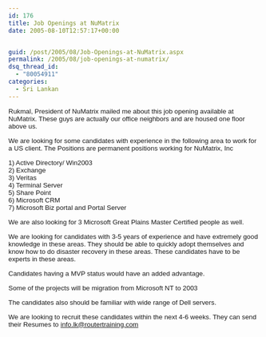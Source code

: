 ```yaml
---
id: 176
title: Job Openings at NuMatrix
date: 2005-08-10T12:57:17+00:00


guid: /post/2005/08/Job-Openings-at-NuMatrix.aspx
permalink: /2005/08/job-openings-at-numatrix/
dsq_thread_id:
  - "80054911"
categories:
  - Sri Lankan
---
```

<p class="MsoNormal"><font face="Arial" size="2"><span style="font-size: 10pt; font-family: Arial;">Rukmal,
President of NuMatrix mailed me about this job opening available at
NuMatrix. These guys are actually our office neighbors and are housed
one floor above us. <br>
</span></font></p>
<p class="MsoNormal"><font face="Arial" size="2"><span style="font-size: 10pt; font-family: Arial;">We are looking for some candidates 
with experience in the following area to work for a <st1:place style="background-position: left bottom; background-image: url(res://ietag.dll/#34/#1001); background-repeat: repeat-x;" tabindex="0" w:st="on"><st1:country-region w:st="on">US</st1:country-region></st1:place> client. The Positions are 
permanent positions working for NuMatrix, Inc</span></font><o:p></o:p></p>









<p class="MsoNormal"><font face="Arial" size="2"><span style="font-size: 10pt; font-family: Arial;">1) Active Directory/ 
Win2003<br>
2) 
Exchange<br>
3) 
Veritas<br>
4) Terminal 
Server<br>
5) Share 
Point<br>
6) Microsoft 
CRM<br>
7) Microsoft Biz portal and Portal 
Server</span></font><o:p></o:p></p>


<p class="MsoNormal"><font face="Arial" size="2"><span style="font-size: 10pt; font-family: Arial;">We are also looking for 3 Microsoft 
Great Plains Master Certified people as well. </span></font><o:p></o:p></p>


<p class="MsoNormal"><font face="Arial" size="2"><span style="font-size: 10pt; font-family: Arial;">We are looking for candidates with 
3-5 years of experience and have extremely good knowledge in these areas. They 
should be able to quickly adopt themselves and know how to do disaster recovery 
in these areas. These candidates have to be experts in these 
areas. </span></font><o:p></o:p></p>


<p class="MsoNormal"><font face="Arial" size="2"><span style="font-size: 10pt; font-family: Arial;">Candidates having a MVP status would 
have an added advantage. </span></font><o:p></o:p></p>


<p class="MsoNormal"><font face="Arial" size="2"><span style="font-size: 10pt; font-family: Arial;">Some of the projects will be 
migration from Microsoft NT to 2003 </span></font><o:p></o:p></p>


<p class="MsoNormal"><font face="Arial" size="2"><span style="font-size: 10pt; font-family: Arial;">The candidates also should be 
familiar with wide range of Dell servers. </span></font><o:p></o:p></p>

<p class="MsoNormal"><font face="Arial" size="2"><span style="font-size: 10pt; font-family: Arial;">We are looking to recruit these 
candidates within the next 4-6 weeks. They can send their Resumes to <a title="mailto:info.lk@routertraining.com" href="mailto:info.lk@routertraining.com">info.lk@routertraining.com</a>&nbsp;&nbsp;&nbsp;&nbsp;&nbsp;&nbsp;&nbsp;&nbsp;&nbsp;&nbsp;&nbsp; 
</span></font><o:p></o:p></p>
